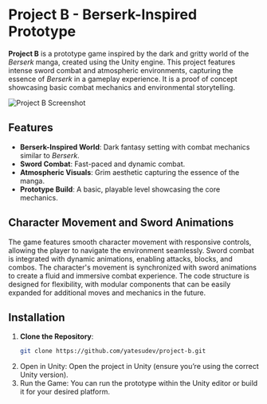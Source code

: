 # Project B - Berserk-Inspired Prototype

**Project B** is a prototype game inspired by the dark and gritty world of the *Berserk* manga, created using the Unity engine. This project features intense sword combat and atmospheric environments, capturing the essence of *Berserk* in a gameplay experience. It is a proof of concept showcasing basic combat mechanics and environmental storytelling.

![Project B Screenshot](screenshot.png)

## Features
- **Berserk-Inspired World**: Dark fantasy setting with combat mechanics similar to *Berserk*.
- **Sword Combat**: Fast-paced and dynamic combat.
- **Atmospheric Visuals**: Grim aesthetic capturing the essence of the manga.
- **Prototype Build**: A basic, playable level showcasing the core mechanics.

## Character Movement and Sword Animations
The game features smooth character movement with responsive controls, allowing the player to navigate the environment seamlessly. Sword combat is integrated with dynamic animations, enabling attacks, blocks, and combos. The character's movement is synchronized with sword animations to create a fluid and immersive combat experience. The code structure is designed for flexibility, with modular components that can be easily expanded for additional moves and mechanics in the future.

## Installation
1. **Clone the Repository**:
   ```bash
   git clone https://github.com/yatesudev/project-b.git
   ```
2. Open in Unity: Open the project in Unity (ensure you’re using the correct Unity version).
3. Run the Game: You can run the prototype within the Unity editor or build it for your desired platform.

